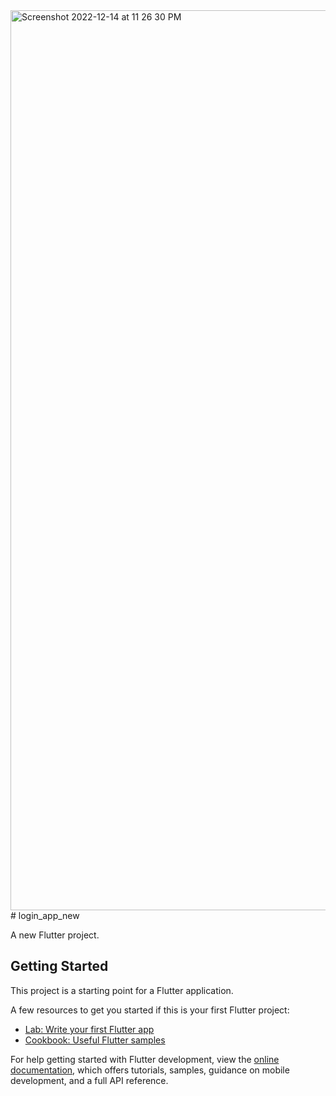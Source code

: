 <img width="1440" alt="Screenshot 2022-12-14 at 11 26 30 PM" src="https://user-images.githubusercontent.com/108931738/207678238-ced22dcf-f057-4c57-86a9-60bc6f353523.png">
# login_app_new

A new Flutter project.

## Getting Started

This project is a starting point for a Flutter application.

A few resources to get you started if this is your first Flutter project:

- [Lab: Write your first Flutter app](https://docs.flutter.dev/get-started/codelab)
- [Cookbook: Useful Flutter samples](https://docs.flutter.dev/cookbook)

For help getting started with Flutter development, view the
[online documentation](https://docs.flutter.dev/), which offers tutorials,
samples, guidance on mobile development, and a full API reference.
